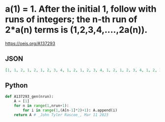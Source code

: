 # a\(1\) \= 1\. After the initial 1, follow with runs of integers; the n\-th run of 2\*a\(n\) terms is \(1,2,3,4,\.\.\.\.,2a\(n\)\)\.
https://oeis.org/A137293
## JSON
```JSON
[1, 1, 2, 1, 2, 1, 2, 3, 4, 1, 2, 1, 2, 3, 4, 1, 2, 1, 2, 3, 4, 1, 2, 3, 4, 5, 6, 1, 2, 3, 4, 5, 6, 7, 8, 1, 2, 1, 2, 3, 4, 1, 2, 1, 2, 3, 4, 1, 2, 3, 4, 5, 6, 1, 2, 3, 4, 5, 6, 7, 8, 1, 2, 1, 2, 3, 4, 1, 2, 1, 2, 3, 4, 1, 2, 3, 4, 5, 6, 1, 2, 3, 4, 5, 6, 7, 8, 1, 2, 1, 2, 3, 4, 1, 2, 3, 4, 5, 6, 1, 2, 3, 4, 5, 6]
```
## Python
```Python
def A137293_gen(nrun):
    A = [1]
    for n in range(1,nrun+1):
        for i in range(1,(A[n-1]*2)+1): A.append(i)
    return A # _John Tyler Rascoe_, Mar 11 2023
```
